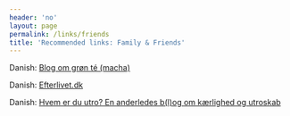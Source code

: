 ```yaml
---
header: 'no'
layout: page
permalink: /links/friends
title: 'Recommended links: Family & Friends'
---
```

Danish: [Blog om grøn té (macha)](https://thebloggen.wordpress.com/)

Danish: [Efterlivet.dk](https://efterlivet.dk/)

Danish: [Hvem er du utro? En anderledes b(l)og om kærlighed og utroskab](https://u-tro.dk/)
